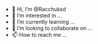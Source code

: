 - 👋 Hi, I’m @Racchuksd
- 👀 I’m interested in ...
- 🌱 I’m currently learning ...
- 💞️ I’m looking to collaborate on ...
- 📫 How to reach me ...

<!---
Racchuksd/Racchuksd is a ✨ special ✨ repository because its `README.md` (this file) appears on your GitHub profile.
You can click the Preview link to take a look at your changes.
--->
